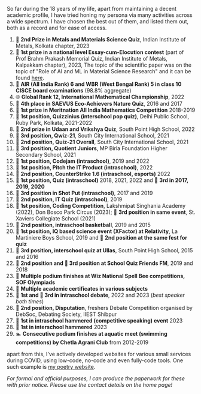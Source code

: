 So far during the 18 years of my life, apart from maintaining a decent academic profile, I have tried honing my persona via many activities across a wide spectrum. I have chosen the best out of them, and listed them out, both as a record and for ease of access.

1. 🥈 **2nd Prize in Metals and Materials Science Quiz**, Indian Institute of Metals, Kolkata chapter, 2023
2. 🥇 **1st prize in a national level Essay-cum-Elocution contest** (part of Prof Brahm Prakash Memorial Quiz, Indian Institute of Metals, Kalpakkam chapter), 2023, The topic of the scientific paper was on the topic of "Role of AI and ML in Material Science Research" and it can be found [here](https://github.com/sortira/AIMaterialScience/blob/main/Role%20of%20AI.md).
3. 🏅 **AIR (All India Rank) 6 and WBR (West Bengal Rank) 5 in class 10 CISCE board examinations** (98.8% aggregate)
4. 🌐 **Global Rank 12, International Mathematical Championship**, 2022
5. 🌳 **4th place in SAEVUS Eco-Achievers Nature Quiz**, 2016 and 2017
6. 🥇 **1st prize in Meritnation All India Mathematics Competition** 2018-2019
7. 🥇 **1st position, Quizzinius (interschool pop quiz)**, Delhi Public School, Ruby Park, Kolkata,  2021-2022
8. 🥈 **2nd prize in Udaan and Vrikshya Quiz**, South Point High School, 2022
9. 🥉 **3rd position, Qwiz-21**, South City International School, 2021
10. 🥈 **2nd position, Quiz-21 Overall**, South City International School, 2021
11. 🥉 **3rd position, Quotient Juniors**, MP Birla Foundation Higher Secondary School, 2021
12. 🥇 **1st position, Codejam (intraschool)**, 2019 and 2022
13. 🥇 **1st position, Pitch the IT Product (intraschool)**, 2022
14. 🥈 **2nd position, CounterStrike 1.6 (intraschool, esports)** 2022
15. 🥇 **1st position, Quiz (intraschool)** 2018, 2021, 2022 and 🥉 **3rd in 2017, 2019, 2020**
16. 🥉 **3rd position in Shot Put (intraschool)**, 2017 and 2019
17. 🥈 **2nd position, IT Quiz (intraschool)**, 2019
18. 🥇 **1st position, Coding Competition**, Lakshmipat Singhania Academy (2022), Don Bosco Park Circus (2023); 🥉 **3rd position in same event**, St. Xaviers Collegiate School (2021)
19. 🥈 **2nd position, intraschool basketball**, 2019 and 2015
20. 🥇 **1st position, IQ based science event (XFactor) at Relativity**, La Martiniere Boys School, 2019 and 🥈 **2nd position at the same fest for quiz**
21. 🥉 **3rd position, interschool quiz at Ullas**, South Point High School, 2015 and 2016
22. 🥈 **2nd position and 🥉 3rd position at School Quiz Friends FM**, 2019 and 2018
23. 🏅 **Multiple podium finishes at Wiz National Spell Bee competitions, SOF Olympiads**
24. 📜 **Multiple academic certificates in various subjects**
25. 🥇 **1st and 🥉 3rd in intraschool debate**, 2022 and 2023 (_best speaker both times_)
26. 🥈 **2nd position, Disputation**, freshers Debate Competition organised by DebSoc, Debating Society, IIEST Shibpur
27. 🥇 **1st in intraschool hammered (competitive speaking) event** 2023
28. 🥇 **1st in interschool hammered** 2023
29. 🏊 **Consecutive podium finishes at aquatic meet (swimming competitions) by Chetla Agrani Club** from 2012-2019

apart from this, I've actively developed websites for various small services during COVID, using low-code, no-code and even fully-code tools. One such example is [my poetry website](https://aritroshomedevelop.wixsite.com/aritroreads?sfnsn=wiwspwa).


*For formal and official purposes, I can produce the paperwork for these with prior notice. Please use the contact details on the home page!*
